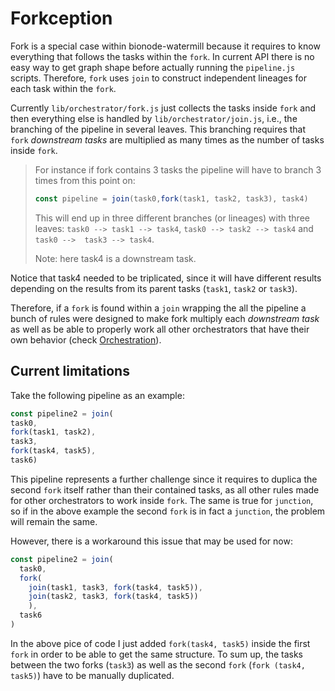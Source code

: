 # Forkception

Fork is a special case within bionode-watermill because it requires to know 
everything that follows the tasks within the `fork`. In current API there is
 no easy way to get graph shape before actually running the `pipeline.js` 
 scripts. Therefore, `fork` uses `join` to construct independent lineages for
  each task within the `fork`.
  
  Currently `lib/orchestrator/fork.js` just collects the tasks inside `fork` 
  and then everything else is handled by `lib/orchestrator/join.js`, i.e., 
  the branching of the pipeline in several leaves. This branching requires 
  that `fork` *downstream tasks* are multiplied as many times as the number 
  of tasks inside `fork`.
  
  > For instance if fork contains 3 tasks the pipeline will have to branch
  > 3 times from this point on:
  >
  >```javascript
  >const pipeline = join(task0,fork(task1, task2, task3), task4)
  >```
  > This will end up in three different branches (or lineages) with three 
  >leaves:
  > `task0 --> task1 --> task4`, `task0 --> task2 --> task4` and `task0 --> 
  task3 --> task4`.
  >
  > Note: here task4 is a downstream task.
  
  Notice that task4 needed to be triplicated, since it will have different 
  results 
  depending on the results from its parent tasks (`task1`, `task2` or `task3`).
  
  Therefore, if a `fork` is found within a `join` wrapping the all 
  the pipeline a 
  bunch of rules were designed to make fork multiply each *downstream task* 
  as well as be able to properly work all other orchestrators that have their
   own behavior (check [Orchestration](Orchestration.md)).
   
   ## Current limitations
   
   Take the following pipeline as an example:
   
   ```javascript
const pipeline2 = join(
  task0,
  fork(task1, task2), 
  task3, 
  fork(task4, task5), 
  task6)
```
  
  This pipeline represents a further challenge since it requires to 
  duplica the second `fork` itself rather than their contained tasks, as all 
  other rules made for other orchestrators to work inside `fork`. The same is
   true for `junction`, so if in the above example the second `fork` is in fact
    a `junction`, the problem will remain the same.
    
However, there is a workaround this issue that may be used for now:

```javascript
const pipeline2 = join(
  task0,
  fork(
    join(task1, task3, fork(task4, task5)), 
    join(task2, task3, fork(task4, task5))
    ),
  task6
)
```

In the above pice of code I just added `fork(task4, task5)` inside the 
first `fork` in order to be able to get the same structure. To sum up,
the tasks between the two forks (`task3`) as well as the second `fork` (`fork
(task4, task5)`) have to be manually duplicated.
  
  